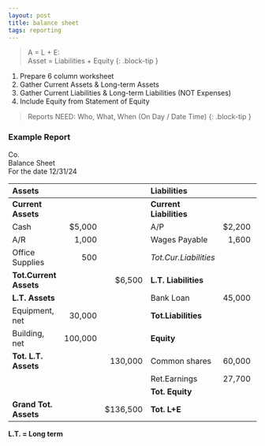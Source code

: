 ```yaml
---
layout: post
title: balance sheet
tags: reporting
---
```


> A = L + E:<br>
> Asset = Liabilities + Equity
{: .block-tip }

1. Prepare 6 column worksheet   
2. Gather Current Assets & Long-term Assets  
3. Gather Current Liabilities & Long-term Liabilities (NOT Expenses)  
4. Include Equity from Statement of Equity 

> Reports NEED: Who, What, When (On Day / Date Time)
{: .block-tip }

### Example Report

Co.    
Balance Sheet   
For the date 12/31/24   

|Assets|  |  |Liabilities| | |
|:-|-:|-:|:-|-:|-:|
|**Current Assets**| | |**Current Liabilities**| | |
|Cash|$5,000| |A/P|$2,200| |
|A/R|1,000| |Wages Payable|1,600| |
|Office Supplies|500| |*Tot.Cur.Liabilities*| |3,800|
|**Tot.Current Assets**| |$6,500 |**L.T. Liabilities**| | |
|**L.T. Assets**| | |Bank Loan|45,000||
|Equipment, net|30,000| |**Tot.Liabilities**| |48,800|
|Building, net|100,000| |**Equity**|| |
|**Tot. L.T. Assets**| |130,000 |Common shares|60,000| |
|| ||Ret.Earnings|27,700| |
| | | |**Tot. Equity**| |87,700|
|**Grand Tot. Assets** | |$136,500|**Tot. L+E**| |$136,500|

**L.T. = Long term**  
